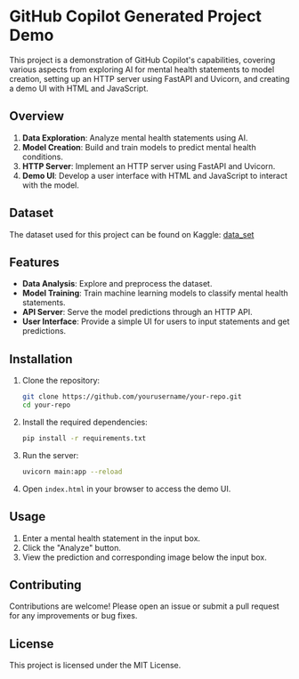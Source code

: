 # GitHub Copilot Generated Project Demo

This project is a demonstration of GitHub Copilot's capabilities, covering various aspects from exploring AI for mental health statements to model creation, setting up an HTTP server using FastAPI and Uvicorn, and creating a demo UI with HTML and JavaScript.

## Overview

1. **Data Exploration**: Analyze mental health statements using AI.
2. **Model Creation**: Build and train models to predict mental health conditions.
3. **HTTP Server**: Implement an HTTP server using FastAPI and Uvicorn.
4. **Demo UI**: Develop a user interface with HTML and JavaScript to interact with the model.

## Dataset

The dataset used for this project can be found on Kaggle:
[data_set](https://www.kaggle.com/datasets/suchintikasarkar/sentiment-analysis-for-mental-health?resource=download)

## Features

- **Data Analysis**: Explore and preprocess the dataset.
- **Model Training**: Train machine learning models to classify mental health statements.
- **API Server**: Serve the model predictions through an HTTP API.
- **User Interface**: Provide a simple UI for users to input statements and get predictions.

## Installation

1. Clone the repository:
    ```sh
    git clone https://github.com/yourusername/your-repo.git
    cd your-repo
    ```

2. Install the required dependencies:
    ```sh
    pip install -r requirements.txt
    ```

3. Run the server:
    ```sh
    uvicorn main:app --reload
    ```

4. Open `index.html` in your browser to access the demo UI.

## Usage

1. Enter a mental health statement in the input box.
2. Click the "Analyze" button.
3. View the prediction and corresponding image below the input box.

## Contributing

Contributions are welcome! Please open an issue or submit a pull request for any improvements or bug fixes.

## License

This project is licensed under the MIT License.